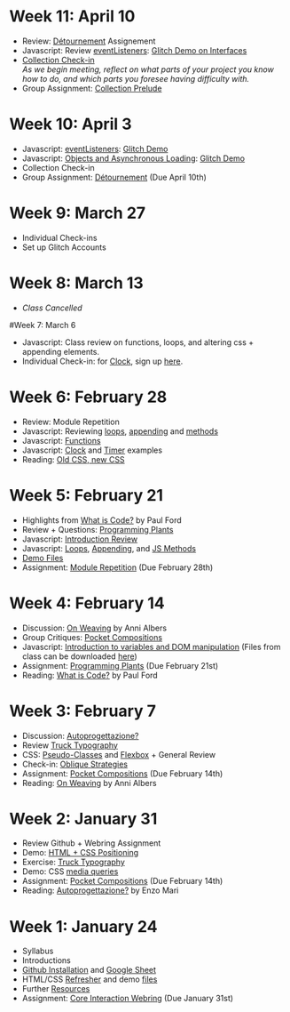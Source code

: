 <!-- - Javascript Libraries: [Greensock](/lectures/gsap) -->
<!-- - Assignment: [With Feeling](/assignments/with-feeling) (Due March 6th) -->


<!-- # Week 14: May 1
- Review
- Check-ins

# Week 13: April 24
- Review
- Check-ins

# Week 12: April 17
- Javascript: localStorage Demo
- Check-ins -->

# Week 11: April 10
- Review: [Détournement](/assignments/detournement) Assignement
- Javascript: Review [eventListeners](/lectures/event-listeners): [Glitch Demo on Interfaces](https://glitch.com/~s20-views)
- [Collection Check-in](https://docs.google.com/spreadsheets/d/1ZaNU5O8Sr2SWXWvmMWNbnuvS5cd3put5X6ikgCCy-Lg/edit?usp=sharing)<br><i>As we begin meeting, reflect on what parts of your project you know how to do, and which parts you foresee having difficulty with.</i>
- Group Assignment: [Collection Prelude](/assignments/prelude)

# Week 10: April 3
- Javascript: [eventListeners](/lectures/event-listeners): [Glitch Demo](https://glitch.com/~s20-lab-eventlisteners) 
- Javascript: [Objects and Asynchronous Loading](/lectures/javascript-objects): [Glitch Demo](https://glitch.com/~s20-lab-objects) 
- Collection Check-in
- Group Assignment: [Détournement](/assignments/detournement) (Due April 10th)


# Week 9: March 27 
- Individual Check-ins
- Set up Glitch Accounts


# Week 8: March 13
- *Class Cancelled*


#Week 7: March 6
- Javascript: Class review on functions, loops, and altering css + appending elements.
- Individual Check-in: for [Clock](https://devinwashburn.com/coreinteraction/project2.html), sign up [here](https://docs.google.com/spreadsheets/d/1VH5AC_gxLTxArsEKC14MXXKePEWfDddCkg2z9I6V5Z0/edit?usp=sharing).



# Week 6: February 28

- Review: Module Repetition
- Javascript: Reviewing [loops](/lectures/javascript-loops), [appending](/lectures/javascript-appending) and [methods](/lectures/javascript-methods)
- Javascript: [Functions](/lectures/functions) 
- Javascript: [Clock](/files/feb-28-timer.zip) and [Timer](/files/feb-28-clock.zip) examples
- Reading: [Old CSS, new CSS](https://eev.ee/blog/2020/02/01/old-css-new-css/)

# Week 5: February 21

- Highlights from [What is Code?](https://www.bloomberg.com/graphics/2015-paul-ford-what-is-code/) by Paul Ford
- Review + Questions: [Programming Plants](/assignments/programming-plants)
- Javascript: [Introduction Review](/lectures/javascript-1)
- Javascript: [Loops](/lectures/javascript-loops), [Appending](/lectures/javascript-appending), and [JS Methods](/lectures/javascript-methods)
- [Demo Files](/files/feb-21.zip)
- Assignment: [Module Repetition](/assignments/repetition) (Due February 28th)
<!-- - Assignment:  -->


# Week 4: February 14

- Discussion: [On Weaving](https://arena-attachments.s3.amazonaws.com/2597972/2065c555bbd04503da9df3d3ec5052dc.pdf?1535137003) by Anni Albers
- Group Critiques: [Pocket Compositions](/assignments/pocket)
- Javascript: [Introduction to variables and DOM manipulation](/lectures/javascript-1) (Files from class can be downloaded [here](/files/feb-14.zip))
- Assignment: [Programming Plants](/assignments/programming-plants) (Due February 21st)
- Reading: [What is Code?](https://www.bloomberg.com/graphics/2015-paul-ford-what-is-code/) by Paul Ford

# Week 3: February 7
- Discussion: [Autoprogettazione?](https://arena-attachments.s3.amazonaws.com/1771862/174a7eb1f1ba1046f2413ed7cbd00ccc.pdf?1518800745)
- Review [Truck Typography](/assignments/truck-type)
- CSS: [Pseudo-Classes](/lectures/html-css-part-3) and [Flexbox](/lectures/html-css-flexbox) + General Review
- Check-in: [Oblique Strategies](https://devinwashburn.com/coreinteraction/project1.html)
- Assignment: [Pocket Compositions](/assignments/pocket) (Due February 14th)
- Reading: [On Weaving](https://arena-attachments.s3.amazonaws.com/2597972/2065c555bbd04503da9df3d3ec5052dc.pdf?1535137003) by Anni Albers

# Week 2: January 31
- Review Github + Webring Assignment
- Demo: [HTML + CSS Positioning](/lectures/html-css-part-2)
- Exercise: [Truck Typography](/assignments/truck-type)
- Demo: CSS [media queries](/lectures/media)
- Assignment: [Pocket Compositions](/assignments/pocket) (Due February 14th)
- Reading: [Autoprogettazione?](https://arena-attachments.s3.amazonaws.com/1771862/174a7eb1f1ba1046f2413ed7cbd00ccc.pdf?1518800745) by Enzo Mari

# Week 1: January 24	
- Syllabus
- Introductions
- [Github Installation](/lectures/github) and [Google Sheet](https://docs.google.com/spreadsheets/d/1zs-5NcqBZeeb1_Nd0Zv0Lx9D1G5n_vOaoC8FbEfUzZg/)
- HTML/CSS [Refresher](/lectures/html-css-basics) and demo [files](/files/basic-html.zip)
- Further [Resources](/resources)
- Assignment: [Core Interaction Webring](/assignments/webring) (Due January 31st)
